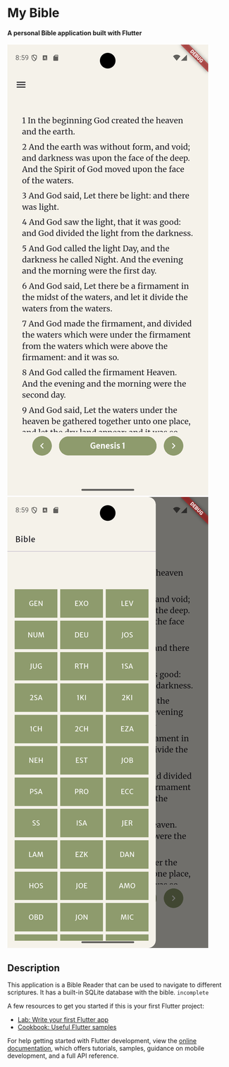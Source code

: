 # My Bible
#### A personal Bible application built with Flutter

![App screenshot 1](assets/images/mybible1.png "Screenshot 1")
![App screenshot 2](assets/images/mybible2.png "Screenshot 2")

## Description

This application is a Bible Reader that can be used to navigate to different scriptures.
It has a built-in SQLite database with the bible. `incomplete`

A few resources to get you started if this is your first Flutter project:

- [Lab: Write your first Flutter app](https://docs.flutter.dev/get-started/codelab)
- [Cookbook: Useful Flutter samples](https://docs.flutter.dev/cookbook)

For help getting started with Flutter development, view the
[online documentation](https://docs.flutter.dev/), which offers tutorials,
samples, guidance on mobile development, and a full API reference.
